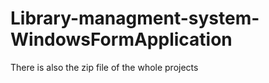 # Library-managment-system-WindowsFormApplication
There is also the zip file of the whole projects 
